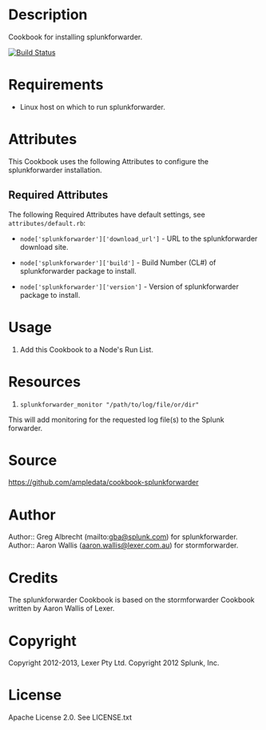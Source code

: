 Description
===========
Cookbook for installing splunkforwarder.

[![Build Status](https://secure.travis-ci.org/ampledata/cookbook-splunkforwarder.png?branch=master)](http://travis-ci.org/ampledata/cookbook-splunkforwarder)


Requirements
============
* Linux host on which to run splunkforwarder.


Attributes
==========
This Cookbook uses the following Attributes to configure the
splunkforwarder installation.

Required Attributes
-------------------
The following Required Attributes have default settings, see
`attributes/default.rb`:

* `node['splunkforwarder']['download_url']` - URL to the splunkforwarder
  download site.
* `node['splunkforwarder']['build']` - Build Number (CL#) of
  splunkforwarder package to install.

* `node['splunkforwarder']['version']` - Version of splunkforwarder
  package to install.


Usage
=====
1. Add this Cookbook to a Node's Run List.

Resources
=========
1. `splunkforwarder_monitor "/path/to/log/file/or/dir"`

This will add monitoring for the requested log file(s) to the Splunk forwarder.

Source
======
https://github.com/ampledata/cookbook-splunkforwarder

Author
======
Author:: Greg Albrecht (mailto:gba@splunk.com) for splunkforwarder.
Author:: Aaron Wallis (aaron.wallis@lexer.com.au) for stormforwarder.

Credits
=======
The splunkforwarder Cookbook is based on the stormforwarder Cookbook
written by Aaron Wallis of Lexer.

Copyright
=========
Copyright 2012-2013, Lexer Pty Ltd.
Copyright 2012 Splunk, Inc.

License
=======
Apache License 2.0. See LICENSE.txt
